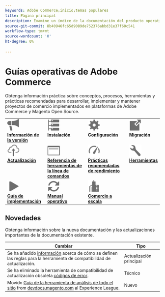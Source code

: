 ```yaml
---
keywords: Adobe Commerce;inicio;temas populares
title: Página principal
description: Examine un índice de la documentación del producto operativo de Adobe Commerce.
source-git-commit: 8b40946fc65d9089de752376abbd31e37f60c541
workflow-type: tm+mt
source-wordcount: '0'
ht-degree: 0%

---
```



# Guías operativas de Adobe Commerce

Obtenga información práctica sobre conceptos, procesos, herramientas y prácticas recomendadas para desarrollar, implementar y mantener proyectos de comercio implementados en plataformas de Adobe Commerce y Magento Open Source.

<table>
<tr>
  <td valign="top">
    <a href="https://devdocs.magento.com/guides/v2.4/release-notes/bk-release-notes.html">
      <img alt="Información de la versión" src="../assets/icons/promote.svg" width="40" height="40"/>
    </a>
    <div>
      <a href="https://devdocs.magento.com/guides/v2.4/release-notes/bk-release-notes.html"><strong>Información de la versión</strong></a>
    </div>
  </td>
  <td valign="top">
    <a href="https://devdocs.magento.com/guides/v2.4/install-gde/install-flow-diagram.html">
      <img alt="Instalación" src="../assets/icons/servers.svg" width="40" height="40"/>
    </a>
    <div>
      <a href="https://devdocs.magento.com/guides/v2.4/install-gde/install-flow-diagram.html"><strong>Instalación</strong></a>
    </div>
  </td>
  <td valign="top">
    <a href="https://devdocs.magento.com/guides/v2.4/config-guide/bk-config-guide.html">
      <img alt="Configuración" src="../assets/icons/settings.svg" width="40" height="40"/>
    </a>
    <div>
      <a href="https://devdocs.magento.com/guides/v2.4/config-guide/bk-config-guide.html"><strong>Configuración</strong></a>
    </div>
  </td>
  <td valign="top">
    <a href="https://devdocs.magento.com/guides/v2.4/migration/bk-migration-guide.html">
      <img alt="Migración" src="../assets/icons/move-to.svg" width="40" height="40"/>
    </a>
    <div>
      <a href="https://devdocs.magento.com/guides/v2.4/migration/bk-migration-guide.html"><strong>Migración</strong></a>
    </div>
  </td>
</tr>
<tr>
  <td valign="top">
    <a href="../upgrade/overview.md">
      <img alt="Actualización" src="../assets/icons/upload-cloud.svg" width="40" height="40"/>
    </a>
    <div>
      <a href="../upgrade/overview.md"><strong>Actualización</strong></a>
    </div>
  </td>
  <td valign="top">
    <a href="https://devdocs.magento.com/guides/v2.4/reference/cli/magento.html">
       <img alt="Referencia de herramientas de la línea de comandos" src="../assets/icons/page-rule.svg" width="40" height="40"/>
    </a>
    <div>
      <a href="https://devdocs.magento.com/guides/v2.4/reference/cli/magento.html"><strong>Referencia de herramientas de la línea de comandos</strong></a>
    </div>
  </td>
  <td valign="top">
    <a href="../performance/overview.md">
       <img alt="Rendimiento" src="../assets/icons/gauge.svg" width="40" height="40"/>
    </a>
    <div>
      <a href="../performance/overview.md"><strong>Prácticas recomendadas de rendimiento</strong></a>
    </div>
  </td>
  <td valign="top">
    <a href="https://experienceleague.adobe.com/docs/commerce-operations/tools/overview.html">
       <img alt="Herramientas" src="../assets/icons/wrench.svg" width="40" height="40"/>
    </a>
    <div>
      <a href="https://experienceleague.adobe.com/docs/commerce-operations/tools/overview.html?lang=en"><strong>Herramientas</strong></a>
    </div>
  </td>
</tr>
<tr>
  <td valign="top">
    <a href="../implementation-playbook/overview.md">
      <img alt="Implementación" src="../assets/icons/play.svg" width="40" height="40"/>
    </a>
    <div>
      <a href="../implementation-playbook/overview.md"><strong>Guía de implementación</strong></a>
    </div>
  </td>
  <td valign="top">
    <a href="../operational-playbook/overview.md">
       <img alt="Operaciones" src="../assets/icons/refresh.svg" width="40" height="40"/>
    </a>
    <div>
      <a href="../operational-playbook/overview.md"><strong>Manual operativo</strong></a>
    </div>
  </td>
  <td valign="top">
    <a href="../operational-playbook/overview.md">
       <img alt="Empresa" src="../assets/icons/enterprise.svg" width="40" height="40"/>
    </a>
    <div>
      <a href="../commerce-at-scale/overview.md"><strong>Comercio a escala</strong></a>
    </div>
  </td>
</tr>
</table>

## Novedades

Obtenga información sobre la nueva documentación y las actualizaciones importantes de la documentación existente.

| Cambiar | Tipo |
|----------------------------------------------------------------------------------------------------------------------------------------|--------------|
| Se ha añadido [información](../upgrade/upgrade-compatibility-tool/overview.md) acerca de cómo se definen las reglas para la herramienta de compatibilidad de actualización. | Actualización principal |
| Se ha eliminado la herramienta de compatibilidad de actualización obsoleta [códigos de error](../upgrade/upgrade-compatibility-tool/error-messages.md). | Técnico |
| Movido [Guía de la herramienta de análisis de todo el sitio](../tools/site-wide-analysis-tool/intro.md) from [devdocs.magento.com](https://devdocs.magento.com/tools/site-wide-analysis.html) al Experience League. | Nuevo |
